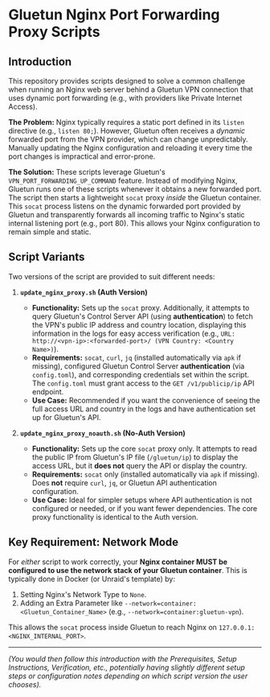 # Gluetun Nginx Port Forwarding Proxy Scripts

## Introduction

This repository provides scripts designed to solve a common challenge when running an Nginx web server behind a Gluetun VPN connection that uses dynamic port forwarding (e.g., with providers like Private Internet Access).

**The Problem:** Nginx typically requires a static port defined in its `listen` directive (e.g., `listen 80;`). However, Gluetun often receives a *dynamic* forwarded port from the VPN provider, which can change unpredictably. Manually updating the Nginx configuration and reloading it every time the port changes is impractical and error-prone.

**The Solution:** These scripts leverage Gluetun's `VPN_PORT_FORWARDING_UP_COMMAND` feature. Instead of modifying Nginx, Gluetun runs one of these scripts whenever it obtains a new forwarded port. The script then starts a lightweight `socat` proxy *inside* the Gluetun container. This `socat` process listens on the dynamic forwarded port provided by Gluetun and transparently forwards all incoming traffic to Nginx's static internal listening port (e.g., port 80). This allows your Nginx configuration to remain simple and static.

## Script Variants

Two versions of the script are provided to suit different needs:

1.  **`update_nginx_proxy.sh` (Auth Version)**
    *   **Functionality:** Sets up the `socat` proxy. Additionally, it attempts to query Gluetun's Control Server API (using **authentication**) to fetch the VPN's public IP address and country location, displaying this information in the logs for easy access verification (e.g., `URL: http://<vpn-ip>:<forwarded-port>/ (VPN Country: <Country Name>)`).
    *   **Requirements:** `socat`, `curl`, `jq` (installed automatically via `apk` if missing), configured Gluetun Control Server **authentication** (via `config.toml`), and corresponding credentials set within the script. The `config.toml` must grant access to the `GET /v1/publicip/ip` API endpoint.
    *   **Use Case:** Recommended if you want the convenience of seeing the full access URL and country in the logs and have authentication set up for Gluetun's API.

2.  **`update_nginx_proxy_noauth.sh` (No-Auth Version)**
    *   **Functionality:** Sets up the core `socat` proxy only. It attempts to read the public IP from Gluetun's IP file (`/gluetun/ip`) to display the access URL, but it **does not** query the API or display the country.
    *   **Requirements:** `socat` only (installed automatically via `apk` if missing). Does **not** require `curl`, `jq`, or Gluetun API authentication configuration.
    *   **Use Case:** Ideal for simpler setups where API authentication is not configured or needed, or if you want fewer dependencies. The core proxy functionality is identical to the Auth version.

## Key Requirement: Network Mode

For *either* script to work correctly, your **Nginx container MUST be configured to use the network stack of your Gluetun container**. This is typically done in Docker (or Unraid's template) by:

1.  Setting Nginx's Network Type to `None`.
2.  Adding an Extra Parameter like `--network=container:<Gluetun_Container_Name>` (e.g., `--network=container:gluetun-vpn`).

This allows the `socat` process inside Gluetun to reach Nginx on `127.0.0.1:<NGINX_INTERNAL_PORT>`.

---

*(You would then follow this introduction with the Prerequisites, Setup Instructions, Verification, etc., potentially having slightly different setup steps or configuration notes depending on which script version the user chooses).*

